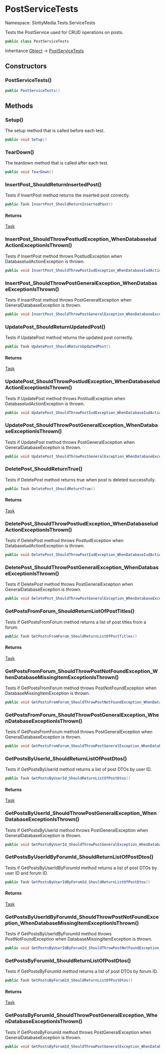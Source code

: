 # PostServiceTests

Namespace: SlottyMedia.Tests.ServiceTests

Tests the PostService used for CRUD operations on posts.

```csharp
public class PostServiceTests
```

Inheritance [Object](https://docs.microsoft.com/en-us/dotnet/api/system.object) → [PostServiceTests](./slottymedia.tests.servicetests.postservicetests.md)

## Constructors

### **PostServiceTests()**

```csharp
public PostServiceTests()
```

## Methods

### **Setup()**

The setup method that is called before each test.

```csharp
public void Setup()
```

### **TearDown()**

The teardown method that is called after each test.

```csharp
public void TearDown()
```

### **InsertPost_ShouldReturnInsertedPost()**

Tests if InsertPost method returns the inserted post correctly.

```csharp
public Task InsertPost_ShouldReturnInsertedPost()
```

#### Returns

[Task](https://docs.microsoft.com/en-us/dotnet/api/system.threading.tasks.task)<br>

### **InsertPost_ShouldThrowPostIudException_WhenDatabaseIudActionExceptionIsThrown()**

Tests if InsertPost method throws PostIudException when DatabaseIudActionException is thrown.

```csharp
public void InsertPost_ShouldThrowPostIudException_WhenDatabaseIudActionExceptionIsThrown()
```

### **InsertPost_ShouldThrowPostGeneralException_WhenDatabaseExceptionIsThrown()**

Tests if InsertPost method throws PostGeneralException when GeneralDatabaseException is thrown.

```csharp
public void InsertPost_ShouldThrowPostGeneralException_WhenDatabaseExceptionIsThrown()
```

### **UpdatePost_ShouldReturnUpdatedPost()**

Tests if UpdatePost method returns the updated post correctly.

```csharp
public Task UpdatePost_ShouldReturnUpdatedPost()
```

#### Returns

[Task](https://docs.microsoft.com/en-us/dotnet/api/system.threading.tasks.task)<br>

### **UpdatePost_ShouldThrowPostIudException_WhenDatabaseIudActionExceptionIsThrown()**

Tests if UpdatePost method throws PostIudException when DatabaseIudActionException is thrown.

```csharp
public void UpdatePost_ShouldThrowPostIudException_WhenDatabaseIudActionExceptionIsThrown()
```

### **UpdatePost_ShouldThrowPostGeneralException_WhenDatabaseExceptionIsThrown()**

Tests if UpdatePost method throws PostGeneralException when GeneralDatabaseException is thrown.

```csharp
public void UpdatePost_ShouldThrowPostGeneralException_WhenDatabaseExceptionIsThrown()
```

### **DeletePost_ShouldReturnTrue()**

Tests if DeletePost method returns true when post is deleted successfully.

```csharp
public Task DeletePost_ShouldReturnTrue()
```

#### Returns

[Task](https://docs.microsoft.com/en-us/dotnet/api/system.threading.tasks.task)<br>

### **DeletePost_ShouldThrowPostIudException_WhenDatabaseIudActionExceptionIsThrown()**

Tests if DeletePost method throws PostIudException when DatabaseIudActionException is thrown.

```csharp
public void DeletePost_ShouldThrowPostIudException_WhenDatabaseIudActionExceptionIsThrown()
```

### **DeletePost_ShouldThrowPostGeneralException_WhenDatabaseExceptionIsThrown()**

Tests if DeletePost method throws PostGeneralException when GeneralDatabaseException is thrown.

```csharp
public void DeletePost_ShouldThrowPostGeneralException_WhenDatabaseExceptionIsThrown()
```

### **GetPostsFromForum_ShouldReturnListOfPostTitles()**

Tests if GetPostsFromForum method returns a list of post titles from a forum.

```csharp
public Task GetPostsFromForum_ShouldReturnListOfPostTitles()
```

#### Returns

[Task](https://docs.microsoft.com/en-us/dotnet/api/system.threading.tasks.task)<br>

### **GetPostsFromForum_ShouldThrowPostNotFoundException_WhenDatabaseMissingItemExceptionIsThrown()**

Tests if GetPostsFromForum method throws PostNotFoundException when DatabaseMissingItemException is thrown.

```csharp
public void GetPostsFromForum_ShouldThrowPostNotFoundException_WhenDatabaseMissingItemExceptionIsThrown()
```

### **GetPostsFromForum_ShouldThrowPostGeneralException_WhenDatabaseExceptionIsThrown()**

Tests if GetPostsFromForum method throws PostGeneralException when GeneralDatabaseException is thrown.

```csharp
public void GetPostsFromForum_ShouldThrowPostGeneralException_WhenDatabaseExceptionIsThrown()
```

### **GetPostsByUserId_ShouldReturnListOfPostDtos()**

Tests if GetPostsByUserId method returns a list of post DTOs by user ID.

```csharp
public Task GetPostsByUserId_ShouldReturnListOfPostDtos()
```

#### Returns

[Task](https://docs.microsoft.com/en-us/dotnet/api/system.threading.tasks.task)<br>

### **GetPostsByUserId_ShouldThrowPostGeneralException_WhenDatabaseExceptionIsThrown()**

Tests if GetPostsByUserId method throws PostGeneralException when GeneralDatabaseException is thrown.

```csharp
public void GetPostsByUserId_ShouldThrowPostGeneralException_WhenDatabaseExceptionIsThrown()
```

### **GetPostsByUserIdByForumId_ShouldReturnListOfPostDtos()**

Tests if GetPostsByUserIdByForumId method returns a list of post DTOs by user ID and forum ID.

```csharp
public Task GetPostsByUserIdByForumId_ShouldReturnListOfPostDtos()
```

#### Returns

[Task](https://docs.microsoft.com/en-us/dotnet/api/system.threading.tasks.task)<br>

### **GetPostsByUserIdByForumId_ShouldThrowPostNotFoundException_WhenDatabaseMissingItemExceptionIsThrown()**

Tests if GetPostsByUserIdByForumId method throws PostNotFoundException when DatabaseMissingItemException is thrown.

```csharp
public void GetPostsByUserIdByForumId_ShouldThrowPostNotFoundException_WhenDatabaseMissingItemExceptionIsThrown()
```

### **GetPostsByForumId_ShouldReturnListOfPostDtos()**

Tests if GetPostsByForumId method returns a list of post DTOs by forum ID.

```csharp
public Task GetPostsByForumId_ShouldReturnListOfPostDtos()
```

#### Returns

[Task](https://docs.microsoft.com/en-us/dotnet/api/system.threading.tasks.task)<br>

### **GetPostsByForumId_ShouldThrowPostGeneralException_WhenDatabaseExceptionIsThrown()**

Tests if GetPostsByForumId method throws PostGeneralException when GeneralDatabaseException is thrown.

```csharp
public void GetPostsByForumId_ShouldThrowPostGeneralException_WhenDatabaseExceptionIsThrown()
```
